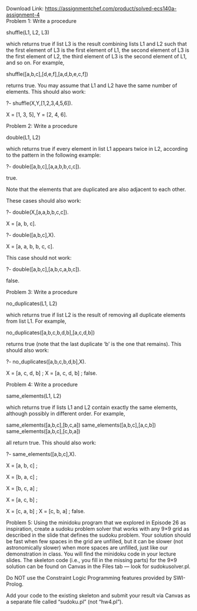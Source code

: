 Download Link: https://assignmentchef.com/product/solved-ecs140a-assignment-4
<br>
Problem 1:  Write a procedure




shuffle(L1, L2, L3)




which returns true if list L3 is the result combining lists L1 and L2 such that the first element of L3 is the first element of L1, the second element of L3 is the first element of L2, the third element of L3 is the second element of L1, and so on.  For example,




shuffle([a,b,c],[d,e,f],[a,d,b,e,c,f])




returns true.  You may assume that L1 and L2 have the same number of elements.  This should also work:




?- shuffle(X,Y,[1,2,3,4,5,6]).




X = [1, 3, 5],   Y = [2, 4, 6].













Problem 2:  Write a procedure




double(L1, L2)




which returns true if every element in list L1 appears twice in L2, according to the pattern in the following example:




?- double([a,b,c],[a,a,b,b,c,c]).

true.




Note that the elements that are duplicated are also adjacent to each other.







These cases should also work:




?- double(X,[a,a,b,b,c,c]).

X = [a, b, c].




?- double([a,b,c],X).

X = [a, a, b, b, c, c].







This case should not work:




?- double([a,b,c],[a,b,c,a,b,c]).

false.
















Problem 3:  Write a procedure




no_duplicates(L1, L2)




which returns true if list L2 is the result of removing all duplicate elements from list L1.  For example,




no_duplicates([a,b,c,b,d,b],[a,c,d,b])




returns true (note that the last duplicate ‘b’ is the one that remains).  This should also work:




?- no_duplicates([a,b,c,b,d,b],X).

X = [a, c, d, b] ;   X = [a, c, d, b] ;   false.













Problem 4:  Write a procedure




same_elements(L1, L2)




which returns true if lists L1 and L2 contain exactly the same elements, although possibly in different order.  For example,




same_elements([a,b,c],[b,c,a])   same_elements([a,b,c],[a,c,b])   same_elements([a,b,c],[c,b,a])




all return true.  This should also work:




?- same_elements([a,b,c],X).

X = [a, b, c] ;

X = [b, a, c] ;

X = [b, c, a] ;

X = [a, c, b] ;

X = [c, a, b] ;   X = [c, b, a] ;   false.

Problem 5:  Using the minidoku program that we explored in Episode 26 as inspiration, create a sudoku problem solver that works with any 9×9 grid as described in the slide that defines the sudoku problem.  Your solution should be fast when few spaces in the grid are unfilled, but it can be slower (not astronomically slower) when more spaces are unfilled, just like our demonstration in class.  You will find the minidoku code in your lecture slides.  The skeleton code (i.e., you fill in the missing parts) for the 9×9 solution can be found on Canvas in the Files tab — look for sudokusolver.pl.




Do NOT use the Constraint Logic Programming features provided by SWI-Prolog.




Add your code to the existing skeleton and submit your result via Canvas as a separate file called “sudoku.pl” (not “hw4.pl”).














